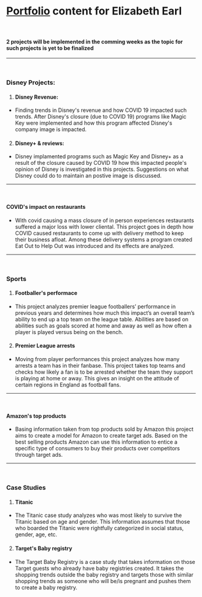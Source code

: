 # [Portfolio](https://esanch.github.io/) content for Elizabeth Earl
<br>

#### 2 projects will be implemented in the comming weeks as the topic for such projects is yet to be finalized
***
<br>

### Disney Projects:
1. #### Disney Revenue:
  - Finding trends in Disney's revenue and how COVID 19 impacted such trends. After Disney's closure (due to COVID 19) programs like Magic Key were implemented and how this program affected Disney's company image is impacted.

2. #### Disney+ & reviews:
  - Disney implamented programs such as Magic Key and Disney+ as a result of the closure caused by COVID 19 how this impacted people's opinion of Disney is investigated in this projects. Suggestions on what Disney could do to maintain an postive image is discussed. 
***
<br>

#### COVID's impact on restaurants
  - With covid causing a mass closure of in person experiences restaurants suffered a major loss with lower cliental. This project goes in depth how COVID caused restaurants to come up with delivery method to keep their business afloat. Among these delivery systems a program created Eat Out to Help Out was introduced and its effects are analyzed.
***
<br>

### Sports
1. #### Footballer's performace
  - This project analyzes premier league footballers’ performance in previous years and determines how much this impact’s an overall team’s ability to end up a top team on the league table. Abilities are based on abilities such as goals scored at home and away as well as how often a player is played versus being on the bench. 

2. #### Premier League arrests
  - Moving from player performances this project analyzes how many arrests a team has in their fanbase. This project takes top teams and checks how likely a fan is to be arrested whether the team they support is playing at home or away. This gives an insight on the attitude of certain regions in England as football fans. 
***
<br>

#### Amazon's top products
  - Basing information taken from top products sold by Amazon this project aims to create a model for Amazon to create target ads. Based on the best selling products Amazon can use this information to entice a specific type of consumers to buy their products over competitors through target ads. 
***
<br>

### Case Studies
1. #### Titanic
  - The Titanic case study analyzes who was most likely to survive the Titanic based on age and gender. This information assumes that those who boarded the Titanic were rightfully categorized in social status, gender, age, etc. 

2. #### Target's Baby registry
  - The Target Baby Registry is a case study that takes information on those Target guests who already have baby registries created. It takes the shopping trends outside the baby registry and targets those with similar shopping trends as someone who will be/is pregnant and pushes them to create a baby registry. 


